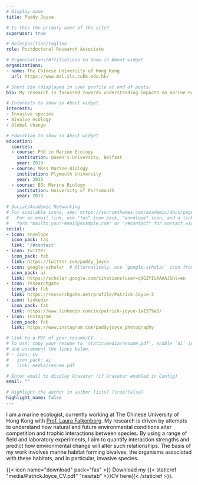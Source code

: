 ```yaml
---
# Display name
title: Paddy Joyce

# Is this the primary user of the site?
superuser: true

# Role/position/tagline
role: Postdoctoral Research Associate

# Organizations/Affiliations to show in About widget
organizations:
- name: The Chinese University of Hong Kong
  url: https://www.msl.sls.cuhk.edu.hk/

# Short bio (displayed in user profile at end of posts)
bio: My research is focussed towards understanding impacts on marine ecosystems from invasive species under global change scenarios

# Interests to show in About widget
interests:
- Invasive species
- Bivalve ecology
- Global change

# Education to show in About widget
education:
  courses:
  - course: PhD in Marine Ecology
    institution: Queen's University, Belfast
    year: 2019
  - course: MRes Marine Biology
    institution: Plymouth University
    year: 2015
  - course: BSc Marine Biology
    institution: University of Portsmouth
    year: 2013
    
# Social/Academic Networking
# For available icons, see: https://sourcethemes.com/academic/docs/page-builder/#icons
#   For an email link, use "fas" icon pack, "envelope" icon, and a link in the
#   form "mailto:your-email@example.com" or "/#contact" for contact widget.
social:
- icon: envelope
  icon_pack: fas
  link: '/#contact'
- icon: twitter
  icon_pack: fab
  link: https://twitter.com/paddy_joyce
- icon: google-scholar  # Alternatively, use `google-scholar` icon from `ai` icon pack
  icon_pack: ai
  link: https://scholar.google.com/citations?user=qSGZYIcAAAAJ&hl=en
- icon: researchgate
  icon_pack: fab
  link: https://researchgate.net/profile/Patrick-Joyce-3
- icon: linkedin
  icon_pack: fab
  link: https://www.linkedin.com/in/patrick-joyce-1a1579a5/
- icon: instagram
  icon_pack: fab
  link: https://www.instagram.com/paddyjoyce_photography

# Link to a PDF of your resume/CV.
# To use: copy your resume to `static/media/resume.pdf`, enable `ai` icons in `params.toml`, 
# and uncomment the lines below.
# - icon: cv
#   icon_pack: ai
#   link: media/resume.pdf

# Enter email to display Gravatar (if Gravatar enabled in Config)
email: ""

# Highlight the author in author lists? (true/false)
highlight_name: false
---
```


I am a marine ecologist, currently working at The Chinese University of Hong Kong with [Prof. Laura Falkenberg](https://www.marineecosystems.org). My research is driven by attempts to understand how natural and future environmental conditions alter competition and trophic interactions between species. By using a range of field and laboratory experiments, I aim to quantify interaction strengths and predict how environmental change will alter such relationships. The basis of my work involves marine habitat forming bivalves, the organisms associated with these habitats, and in particular,  invasive species. 


{{< icon name="download" pack="fas" >}} Download my {{< staticref "media/PatrickJoyce_CV.pdf" "newtab" >}}CV here{{< /staticref >}}.
